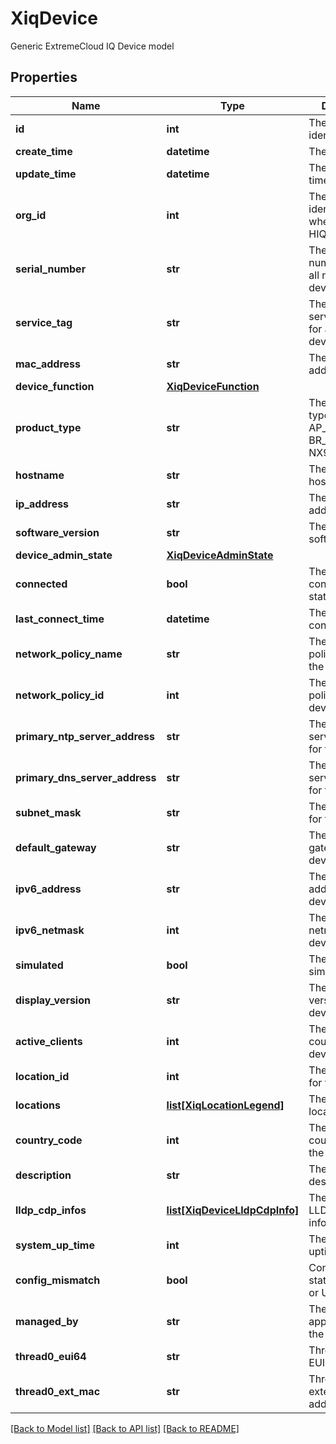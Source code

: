 # XiqDevice

Generic ExtremeCloud IQ Device model
## Properties
Name | Type | Description | Notes
------------ | ------------- | ------------- | -------------
**id** | **int** | The unique identifier | 
**create_time** | **datetime** | The create time | 
**update_time** | **datetime** | The last update time | 
**org_id** | **int** | The organization identifier, valid when enabling HIQ feature | [optional] 
**serial_number** | **str** | The device serial number, valid for all non-HAC devices | [optional] 
**service_tag** | **str** | The device service tag, valid for all HAC devices | [optional] 
**mac_address** | **str** | The device MAC address | [optional] 
**device_function** | [**XiqDeviceFunction**](XiqDeviceFunction.md) |  | [optional] 
**product_type** | **str** | The product type, such as: AP_230, BR_100, NX9600, etc. | [optional] 
**hostname** | **str** | The device hostname | [optional] 
**ip_address** | **str** | The device IPv4 address | [optional] 
**software_version** | **str** | The device OS software version | [optional] 
**device_admin_state** | [**XiqDeviceAdminState**](XiqDeviceAdminState.md) |  | [optional] 
**connected** | **bool** | The device connection status | [optional] 
**last_connect_time** | **datetime** | The device last connect time | [optional] 
**network_policy_name** | **str** | The network policy name for the device | [optional] 
**network_policy_id** | **int** | The network policy ID for the device | [optional] 
**primary_ntp_server_address** | **str** | The primary NTP server address for the device | [optional] 
**primary_dns_server_address** | **str** | The primary DNS server address for the device | [optional] 
**subnet_mask** | **str** | The subnet mask for the device | [optional] 
**default_gateway** | **str** | The default gateway for the device | [optional] 
**ipv6_address** | **str** | The ipv6 address for the device | [optional] 
**ipv6_netmask** | **int** | The ipv6 netmask for the device | [optional] 
**simulated** | **bool** | The device is simulated or not | [optional] 
**display_version** | **str** | The display version for the device | [optional] 
**active_clients** | **int** | The active client count for the device | [optional] 
**location_id** | **int** | The location ID for the device | [optional] 
**locations** | [**list[XiqLocationLegend]**](XiqLocationLegend.md) | The detailed location | [optional] 
**country_code** | **int** | The assigned country code on the device | [optional] 
**description** | **str** | The device description | [optional] 
**lldp_cdp_infos** | [**list[XiqDeviceLldpCdpInfo]**](XiqDeviceLldpCdpInfo.md) | The device LLDP/CDP information | [optional] 
**system_up_time** | **int** | The device uptime | [optional] 
**config_mismatch** | **bool** | Config audit status(MATCHED or UNMATCHED) | [optional] 
**managed_by** | **str** | The managed application for the device | [optional] 
**thread0_eui64** | **str** | Thread router EUI64 | [optional] 
**thread0_ext_mac** | **str** | Thread router extended MAC address | [optional] 

[[Back to Model list]](../README.md#documentation-for-models) [[Back to API list]](../README.md#documentation-for-api-endpoints) [[Back to README]](../README.md)


